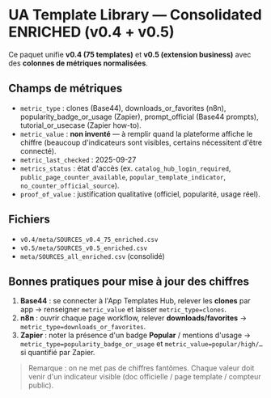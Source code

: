 # UA Template Library — Consolidated ENRICHED (v0.4 + v0.5)

Ce paquet unifie **v0.4 (75 templates)** et **v0.5 (extension business)** avec des **colonnes de métriques normalisées**.

## Champs de métriques
- `metric_type` : clones (Base44), downloads_or_favorites (n8n), popularity_badge_or_usage (Zapier), prompt_official (Base44 prompts), tutorial_or_usecase (Zapier how-to).
- `metric_value` : **non inventé** — à remplir quand la plateforme affiche le chiffre (beaucoup d'indicateurs sont visibles, certains nécessitent d'être connecté).
- `metric_last_checked` : 2025-09-27
- `metrics_status` : état d'accès (ex. `catalog_hub_login_required`, `public_page_counter_available`, `popular_template_indicator`, `no_counter_official_source`).
- `proof_of_value` : justification qualitative (officiel, popularité, usage réel).

## Fichiers
- `v0.4/meta/SOURCES_v0.4_75_enriched.csv`
- `v0.5/meta/SOURCES_v0.5_enriched.csv`
- `meta/SOURCES_all_enriched.csv` (consolidé)

## Bonnes pratiques pour mise à jour des chiffres
1. **Base44** : se connecter à l'App Templates Hub, relever les **clones** par app → renseigner `metric_value` et laisser `metric_type=clones`.
2. **n8n** : ouvrir chaque page workflow, relever **downloads/favorites** → `metric_type=downloads_or_favorites`.
3. **Zapier** : noter la présence d'un badge **Popular** / mentions d'usage → `metric_type=popularity_badge_or_usage` et `metric_value=popular/high/…` si quantifié par Zapier.

> Remarque : on ne met pas de chiffres fantômes. Chaque valeur doit venir d'un indicateur visible (doc officielle / page template / compteur public).